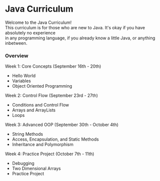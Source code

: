 # Java Curriculum

Welcome to the Java Curriculum!  
This curriculum is for those who are new to Java. It's okay if you have absolutely no experience  
in any programming language, if you already know a little Java, or anything inbetween.

### Overview

Week 1: Core Concepts (September 16th - 20th)
- Hello World
- Variables
- Object Oriented Programming

Week 2: Control Flow (September 23rd - 27th)
- Conditions and Control Flow
- Arrays and ArrayLists
- Loops

Week 3: Advanced OOP (September 30th - October 4th)
- String Methods
- Access, Encapsulation, and Static Methods
- Inheritance and Polymorphism

Week 4: Practice Project (October 7th - 11th)
- Debugging
- Two Dimensional Arrays
- Practice Project
